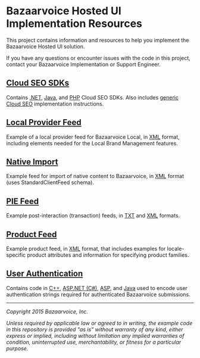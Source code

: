 # Bazaarvoice Hosted UI Implementation Resources

This project contains information and resources to help you implement the
Bazaarvoice Hosted UI solution.

If you have any questions or encounter issues with the code in this project,
contact your Bazaarvoice Implementation or Support Engineer.

## [Cloud SEO SDKs](https://github.com/bazaarvoice/HostedUIResources/tree/master/SEOIntegration)

Contains [.NET](https://github.com/bazaarvoice/seo_sdk_dotnet), [Java](https://github.com/bazaarvoice/seo_sdk_java), and  [PHP](https://github.com/bazaarvoice/seo_sdk_php) Cloud SEO SDKs. Also includes [generic Cloud SEO](https://github.com/bazaarvoice/HostedUIResources/tree/master/SEOIntegration#generic-cloud-seo) implementation instructions.

## [Local Provider Feed](https://github.com/bazaarvoice/HostedUIResources/tree/master/LocalProviderFeed)

Example of a local provider feed for Bazaarvoice Local, in [XML](https://github.com/bazaarvoice/HostedUIResources/tree/master/LocalProviderFeed/ExampleLocalProviderFeed.xml) format, including elements needed for the Local Brand Management features.

## [Native Import](https://github.com/bazaarvoice/HostedUIResources/tree/master/NativeImport)

Example feed for import of native content to Bazaarvoice, in [XML](https://github.com/bazaarvoice/HostedUIResources/blob/master/NativeImport/ExampleNativeImportFeed.xml) format (uses StandardClientFeed schema).

## [PIE Feed](https://github.com/bazaarvoice/HostedUIResources/tree/master/PIEFeed)

Example post-interaction (transaction) feeds, in [TXT](https://github.com/bazaarvoice/HostedUIResources/blob/master/PIEFeed/ExamplePIEFeed.txt) and [XML](https://github.com/bazaarvoice/HostedUIResources/blob/master/PIEFeed/ExamplePIEFeed.xml) formats.

## [Product Feed](https://github.com/bazaarvoice/HostedUIResources/tree/master/ProductFeed)

Example product feed, in [XML](https://github.com/bazaarvoice/HostedUIResources/blob/master/ProductFeed/ExampleProductFeed.xml) format, that includes examples for locale-specific product attributes and information for specifying product families.

## [User Authentication](https://github.com/bazaarvoice/HostedUIResources/tree/master/UserAuthentication)

Contains code in [C++](https://github.com/bazaarvoice/HostedUIResources/tree/master/UserAuthentication/cpp), [ASP.NET (C#)](https://github.com/bazaarvoice/HostedUIResources/blob/master/UserAuthentication/BazaarvoiceUtils.cs), [ASP](https://github.com/bazaarvoice/HostedUIResources/blob/master/UserAuthentication/BazaarvoiceUtils.asp), and [Java](https://github.com/bazaarvoice/HostedUIResources/blob/master/UserAuthentication/BazaarvoiceUtils.java) used to encode user authentication strings required for authenticated Bazaarvoice submissions.

---

_Copyright 2015 Bazaarvoice, Inc._

_Unless required by applicable law or agreed to in writing, the example code in
this repository is provided "as is" without warranty of any kind, either express
or implied, including without limitation any implied warranties of condition,
uninterrupted use, merchantability, or fitness for a particular purpose._
